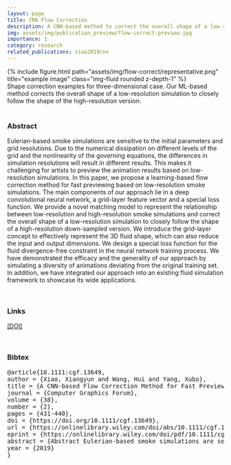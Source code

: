 ```yaml
---
layout: page
title: CNN Flow Correction
description: A CNN-based method to correct the overall shape of a low-resolution simulation to closely follow the shape of the high-resolution version
img: assets/img/publication_preview/flow-correct-preview.jpg
importance: 1
category: research
related_publications: xiao2019cnn
---
```


<div class="row">
    <div class="col-sm mt-3 mt-md-0">
        {% include figure.html path="assets/img/flow-correct/representative.png" title="example image" class="img-fluid rounded z-depth-1" %}
    </div>
</div>
<div class="caption">
    Shape correction examples for three-dimensional case. Our ML-based method corrects the overall shape of a low-resolution simulation to closely follow the shape of the high-resolution version.
</div>

<br>

### Abstract

Eulerian-based smoke simulations are sensitive to the initial parameters and grid resolutions. Due to the numerical dissipation on different levels of the grid and the nonlinearity of the governing equations, the differences in simulation resolutions will result in different results. This makes it challenging for artists to preview the animation results based on low-resolution simulations. In this paper, we propose a learning-based flow correction method for fast previewing based on low-resolution smoke simulations. The main components of our approach lie in a deep convolutional neural network, a grid-layer feature vector and a special loss function. We provide a novel matching model to represent the relationship between low-resolution and high-resolution smoke simulations and correct the overall shape of a low-resolution simulation to closely follow the shape of a high-resolution down-sampled version. We introduce the grid-layer concept to effectively represent the 3D fluid shape, which can also reduce the input and output dimensions. We design a special loss function for the fluid divergence-free constraint in the neural network training process. We have demonstrated the efficacy and the generality of our approach by simulating a diversity of animations deviating from the original training set. In addition, we have integrated our approach into an existing fluid simulation framework to showcase its wide applications.

<!-- ### Video

<iframe width="560" height="315"
src="https://www.youtube.com/embed/ugJhLMlyctc" 
frameborder="0" 
allow="accelerometer; autoplay; encrypted-media; gyroscope; picture-in-picture" 
allowfullscreen>
</iframe> -->

<br>

### Links

[[DOI]](https://doi.org/10.1111/cgf.13649)

<br>

### Bibtex

<pre>
@article{10.1111:cgf.13649,
author = {Xiao, Xiangyun and Wang, Hui and Yang, Xubo},
title = {A CNN-based Flow Correction Method for Fast Preview},
journal = {Computer Graphics Forum},
volume = {38},
number = {2},
pages = {431-440},
doi = {https://doi.org/10.1111/cgf.13649},
url = {https://onlinelibrary.wiley.com/doi/abs/10.1111/cgf.13649},
eprint = {https://onlinelibrary.wiley.com/doi/pdf/10.1111/cgf.13649},
abstract = {Abstract Eulerian-based smoke simulations are sensitive to the initial parameters and grid resolutions. Due to the numerical dissipation on different levels of the grid and the nonlinearity of the governing equations, the differences in simulation resolutions will result in different results. This makes it challenging for artists to preview the animation results based on low-resolution simulations. In this paper, we propose a learning-based flow correction method for fast previewing based on low-resolution smoke simulations. The main components of our approach lie in a deep convolutional neural network, a grid-layer feature vector and a special loss function. We provide a novel matching model to represent the relationship between low-resolution and high-resolution smoke simulations and correct the overall shape of a low-resolution simulation to closely follow the shape of a high-resolution down-sampled version. We introduce the grid-layer concept to effectively represent the 3D fluid shape, which can also reduce the input and output dimensions. We design a special loss function for the fluid divergence-free constraint in the neural network training process. We have demonstrated the efficacy and the generality of our approach by simulating a diversity of animations deviating from the original training set. In addition, we have integrated our approach into an existing fluid simulation framework to showcase its wide applications.},
year = {2019}
}
</pre>